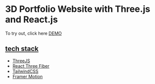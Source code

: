 # 3D Portfolio Website with Three.js and React.js
To try out, click here
<a href="jeffjiang.vercel.app" > DEMO

## tech stack


- ThreeJS
- React Three Fiber
- TailwindCSS
- Framer Motion
